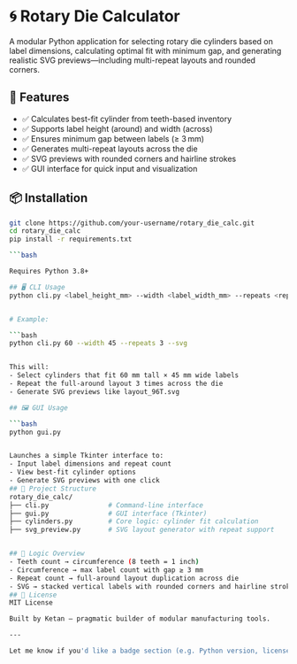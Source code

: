 
# 🌀 Rotary Die Calculator

A modular Python application for selecting rotary die cylinders based on label dimensions, calculating optimal fit with minimum gap, and generating realistic SVG previews—including multi-repeat layouts and rounded corners.

## 🔧 Features

- ✅ Calculates best-fit cylinder from teeth-based inventory
- ✅ Supports label height (around) and width (across)
- ✅ Ensures minimum gap between labels (≥ 3 mm)
- ✅ Generates multi-repeat layouts across the die
- ✅ SVG previews with rounded corners and hairline strokes
- ✅ GUI interface for quick input and visualization

## 📦 Installation

```bash
git clone https://github.com/your-username/rotary_die_calc.git
cd rotary_die_calc
pip install -r requirements.txt

```bash

Requires Python 3.8+

## 🖥️ CLI Usage
python cli.py <label_height_mm> --width <label_width_mm> --repeats <repeat_count> --svg


# Example:

```bash
python cli.py 60 --width 45 --repeats 3 --svg


This will:
- Select cylinders that fit 60 mm tall × 45 mm wide labels
- Repeat the full-around layout 3 times across the die
- Generate SVG previews like layout_96T.svg

## 🖼️ GUI Usage

```bash
python gui.py


Launches a simple Tkinter interface to:
- Input label dimensions and repeat count
- View best-fit cylinder options
- Generate SVG previews with one click
## 📁 Project Structure
rotary_die_calc/
├── cli.py               # Command-line interface
├── gui.py               # GUI interface (Tkinter)
├── cylinders.py         # Core logic: cylinder fit calculation
├── svg_preview.py       # SVG layout generator with repeat support


## 🧠 Logic Overview
- Teeth count → circumference (8 teeth = 1 inch)
- Circumference → max label count with gap ≥ 3 mm
- Repeat count → full-around layout duplication across die
- SVG → stacked vertical labels with rounded corners and hairline stroke
## 📜 License
MIT License

Built by Ketan — pragmatic builder of modular manufacturing tools.

---

Let me know if you'd like a badge section (e.g. Python version, license), or a GIF preview of the SVG layout. I can also help write a changelog or contribution guide if you're planning to open-source it.
